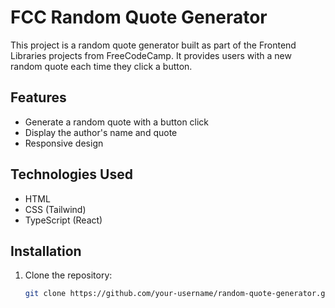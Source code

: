# FCC Random Quote Generator

This project is a random quote generator built as part of the Frontend Libraries projects from FreeCodeCamp. It provides users with a new random quote each time they click a button.

## Features

- Generate a random quote with a button click
- Display the author's name and quote
- Responsive design

## Technologies Used

- HTML
- CSS (Tailwind)
- TypeScript (React)

## Installation

1. Clone the repository:
   ```bash
   git clone https://github.com/your-username/random-quote-generator.git
